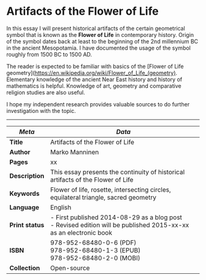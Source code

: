 Artifacts of the Flower of Life
=======

In this essay I will present historical artifacts of the certain geometrical symbol that is known as the **Flower of Life** in contemporary history. Origin of the symbol dates back at least to the beginning of the 2nd millennium BC in the ancient Mesopotamia. I have documented the usage of the symbol roughly from 1500 BC to 1500 AD.

The reader is expected to be familiar with basics of the [Flower of Life geometry](https://en.wikipedia.org/wiki/Flower_of_Life_(geometry). Elementary knowledge of the ancient Near East history and history of mathematics is helpful. Knowledge of art, geometry and comparative religion studies are also useful.

I hope my independent research provides valuable sources to do further investigation with the topic.

---

| *Meta* | *Data* |
| -- | -- |
| **Title** | Artifacts of the Flower of Life |
| **Author** | Marko Manninen |
| **Pages** | xx |
| **Description** | This essay presents the continuity of historical artifacts of the Flower of Life |
| **Keywords** | Flower of life, rosette, intersecting circles, equilateral triangle, sacred geometry |
| **Language** | English |
| **Print status** | - First published 2014-08-29 as a blog post <br />- Revised edition will be published 2015-xx-xx as an electronic book |
| **ISBN** | 978-952-68480-0-6 (PDF)<br/>978-952-68480-1-3 (EPUB)<br/>978-952-68480-2-0 (MOBI) |
| **Collection** | Open-source |